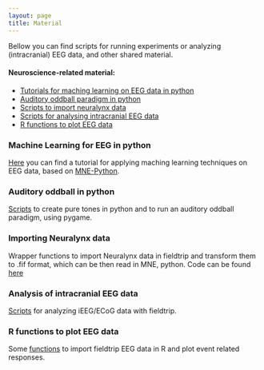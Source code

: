 ```yaml
---
layout: page
title: Material
---
```


Bellow you can find scripts for running experiments or analyzing (intracranial) EEG data, and other shared material.

#### Neuroscience-related material:
* [Tutorials for maching learning on EEG data in python](#machine-learning--for-EEG-in-python)
* [Auditory oddball paradigm in python](#auditory-oddball-in-python)
* [Scripts to import neuralynx data](#importing-neuralynx-data)
* [Scripts for analysing intracranial EEG data](#analysis-of-intracranial-eeg-data)
* [R functions to plot EEG data](#r-functions-to-plot-eeg-data)

### Machine Learning for EEG in python
[Here](https://github.com/aath0/PIP_SummerSchoolML) you can find a tutorial for applying maching learning techniques on EEG data, based on [MNE-Python](https://github.com/mne-tools/mne-python).

### Auditory oddball in python
[Scripts](https://github.com/aath0/AuditoryOddball) to create pure tones in python and to run an auditory oddball paradigm, using pygame.

### Importing Neuralynx data
Wrapper functions to import Neuralynx data in fieldtrip and transform them to .fif format, which can be then read in MNE, python. Code can be found [here](https://github.com/aath0/EEG_Neuralynx2Fieldtrip2MNE)

### Analysis of intracranial EEG data
[Scripts](https://github.com/aath0/iEEG) for analyzing iEEG/ECoG data with fieldtrip.

### R functions to plot EEG data
Some [functions](https://github.com/aath0/REEG) to import fieldtrip EEG data in R and plot event related responses.
